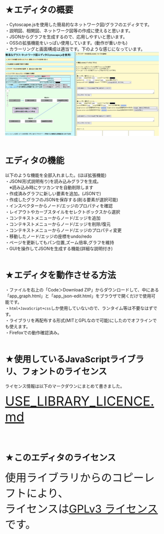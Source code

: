 # ★エディタの概要 
・Cytoscape.jsを使用した簡易的なネットワーク図/グラフのエディタです。  
・説明図、相関図、ネットワーク図等の作成に使えると思います。  
・JSONからグラフを生成するので、応用しやすいと思います。  
・OSSの拡張機能をいっぱい使用しています。(動作が重いかも)  
・カラーリングと画面構成は適当です。下のような感じになっています。  
![screenshot](screenshot.PNG)
<br><br>
# エディタの機能
以下のような機能を全部入れました。(ほぼ拡張機能)  
・JSON(形式説明有り)を読み込みグラフを生成。  
　※読み込み時にケツカンマを自動削除します  
・作成済みグラフに新しい要素を追加。(JSONで)  
・作成したグラフのJSONを保存する(削る要素が選択可能)  
・インスペクターからノード/エッジのプロパティを確認  
・レイアウトやカーブスタイルをセレクトボックスから選択  
・コンテキストメニューからノード/エッジを追加  
・コンテキストメニューからノード/エッジを削除/復元  
・コンテキストメニューからノード/エッジのプロパティ変更  
・移動したノード/エッジの座標をundo/redo  
・ページを更新してもパン位置,ズーム倍率,グラフを維持  
・GUIを操作してJSONを生成する機能(詳細な説明付き)
<br><br>

# ★エディタを動作させる方法
・ファイルを右上の「Code＞Download ZIP」からダウンロードして、中にある  
「app_graph.html」と「app_json-edit.html」をブラウザで開くだけで使用可能です。  
・`html+JavaScript+css`しか使用していないので、ランタイム等は不要なはずです。  
・ライブラリを再配布する形式(MITとGPLなので可能)にしたのでオフラインでも使えます。  
・Firefoxでの動作確認済み。
<br><br>

# ★使用しているJavaScriptライブラリ、フォントのライセンス
ライセンス情報は以下のマークダウンにまとめて書きました。  


<span style="font-size: 300%;">[USE_LIBRARY_LICENCE.md](js-library\USE_LIBRARY_LICENCE.md) </span>  

<br><br>

# ★このエディタのライセンス

<span style="font-size: 250%;">使用ライブラリからのコピーレフトにより、<br>  ライセンスは[GPLv3 ライセンス](https://ja.wikipedia.org/wiki/GNU_General_Public_License)です。</span>